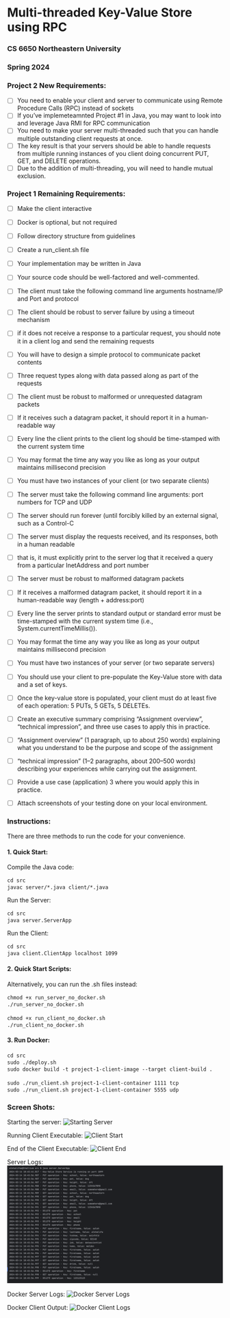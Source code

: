 # Multi-threaded Key-Value Store using RPC
### CS 6650 Northeastern University
### Spring 2024

### Project 2 New Requirements:
- [ ] You need to enable your client and server to communicate using Remote Procedure Calls (RPC) instead of sockets
- [ ] If you’ve implemeteamnted Project #1 in Java, you may want to look into and leverage Java RMI for RPC communication
- [ ] You need to make your server multi-threaded such that you can handle multiple outstanding client requests at once.
- [ ] The key result is that your servers should be able to handle requests from multiple running instances of you client doing concurrent PUT, GET, and DELETE operations.
- [ ] Due to the addition of multi-threading, you will need to handle mutual exclusion.

### Project 1 Remaining Requirements:
- [ ] Make the client interactive
- [ ] Docker is optional, but not required
- [ ] Follow directory structure from guidelines
- [ ] Create a run_client.sh file
- [ ] Your implementation may be written in Java
- [ ] Your source code should be well-factored and well-commented.
- [ ] The client must take the following command line arguments hostname/IP and Port and protocol
- [ ] The client should be robust to server failure by using a timeout mechanism
- [ ] if it does not receive a response to a particular request, you should note it in a client log and send the remaining requests
- [ ] You will have to design a simple protocol to communicate packet contents
- [ ] Three request types along with data passed along as part of the requests
- [ ] The client must be robust to malformed or unrequested datagram packets
- [ ] If it receives such a datagram packet, it should report it in a human-readable way
- [ ] Every line the client prints to the client log should be time-stamped with the current system time
- [ ] You may format the time any way you like as long as your output maintains millisecond precision
- [ ] You must have two instances of your client (or two separate clients)
- [ ] The server must take the following command line arguments: port numbers for TCP and UDP
- [ ] The server should run forever (until forcibly killed by an external signal, such as a Control-C
- [ ] The server must display the requests received, and its responses, both in a human readable
- [ ] that is, it must explicitly print to the server log that it received a query from a particular InetAddress and port number
- [ ] The server must be robust to malformed datagram packets
- [ ] If it receives a malformed datagram packet, it should report it in a human-readable way (length + address:port)
- [ ] Every line the server prints to standard output or standard error must be time-stamped with the current system time (i.e., System.currentTimeMillis()).
- [ ] You may format the time any way you like as long as your output maintains millisecond precision
- [ ] You must have two instances of your server (or two separate servers)
- [ ] You should use your client to pre-populate the Key-Value store with data and a set of keys.
- [ ] Once the key-value store is populated, your client must do at least five of each operation: 5 PUTs, 5 GETs, 5 DELETEs.
- [ ] Create an executive summary comprising “Assignment overview”, “technical impression”, and three use cases to apply this in practice.
- [ ] “Assignment overview” (1 paragraph, up to about 250 words) explaining what you understand to be the purpose and scope of the assignment
- [ ] “technical impression” (1–2 paragraphs, about 200–500 words) describing your experiences while carrying out the assignment.
- [ ] Provide a use case (application) 3 where you would apply this in practice.
- [ ] Attach screenshots of your testing done on your local environment.


### Instructions:

There are three methods to run the code for your convenience.

#### 1. Quick Start:

Compile the Java code:

    cd src
    javac server/*.java client/*.java

Run the Server:

    cd src
    java server.ServerApp

Run the Client:

    cd src
    java client.ClientApp localhost 1099

#### 2. Quick Start Scripts:

Alternatively, you can run the .sh files instead:

    chmod +x run_server_no_docker.sh
    ./run_server_no_docker.sh

    chmod +x run_client_no_docker.sh
    ./run_client_no_docker.sh

#### 3. Run Docker:

    cd src
    sudo ./deploy.sh
    sudo docker build -t project-1-client-image --target client-build .

    sudo ./run_client.sh project-1-client-container 1111 tcp
    sudo ./run_client.sh project-1-client-container 5555 udp


### Screen Shots:

Starting the server:
![Starting Server](artifacts/server_start.png "server_start")

Running Client Executable:
![Client Start](artifacts/run_client_start.png "Client Start")

End of the Client Executable:
![Client End](artifacts/run_client_end.png "Client End")

Server Logs:
![Server Logs](artifacts/server_logs.png "Server Logs")

Docker Server Logs:
![Docker Server Logs](artifacts/docker_server.png "Docker Server Logs")

Docker Client Output:
![Docker Client Logs](artifacts/docker_client_output.png "Docker Client Logs")